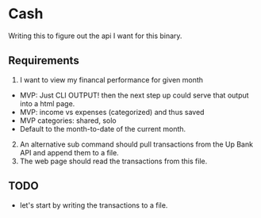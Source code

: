 # Cash

Writing this to figure out the api I want for this binary.

## Requirements

1. I want to view my financal performance for given month
 * MVP: Just CLI OUTPUT! then the next step up could serve that output into a html page.
 * MVP: income vs expenses (categorized) and thus saved
 * MVP categories: shared, solo
 * Default to the month-to-date of the current month.

2. An alternative sub command should pull transactions from the Up Bank API and append them to a file.
3. The web page should read the transactions from this file.


## TODO

* let's start by writing the transactions to a file.
